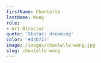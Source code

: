 ```yaml
---
firstName: Chantelle
lastName: Wong
role:
- Art Director
quote: 'Status: dreaming'
color: '#dab727'
image: /images/chantelle-wong.jpg
slug: chantelle-wong
---
```


